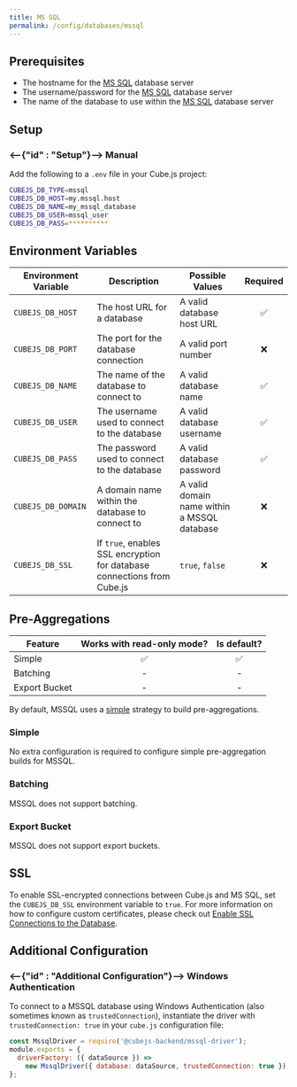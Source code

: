 ```yaml
---
title: MS SQL
permalink: /config/databases/mssql
---
```


## Prerequisites

- The hostname for the [MS SQL][mssql] database server
- The username/password for the [MS SQL][mssql] database server
- The name of the database to use within the [MS SQL][mssql] database server

## Setup

### <--{"id" : "Setup"}--> Manual

Add the following to a `.env` file in your Cube.js project:

```bash
CUBEJS_DB_TYPE=mssql
CUBEJS_DB_HOST=my.mssql.host
CUBEJS_DB_NAME=my_mssql_database
CUBEJS_DB_USER=mssql_user
CUBEJS_DB_PASS=**********
```

## Environment Variables

| Environment Variable | Description                                                             | Possible Values                             | Required |
| -------------------- | ----------------------------------------------------------------------- | ------------------------------------------- | :------: |
| `CUBEJS_DB_HOST`     | The host URL for a database                                             | A valid database host URL                   |    ✅    |
| `CUBEJS_DB_PORT`     | The port for the database connection                                    | A valid port number                         |    ❌    |
| `CUBEJS_DB_NAME`     | The name of the database to connect to                                  | A valid database name                       |    ✅    |
| `CUBEJS_DB_USER`     | The username used to connect to the database                            | A valid database username                   |    ✅    |
| `CUBEJS_DB_PASS`     | The password used to connect to the database                            | A valid database password                   |    ✅    |
| `CUBEJS_DB_DOMAIN`   | A domain name within the database to connect to                         | A valid domain name within a MSSQL database |    ❌    |
| `CUBEJS_DB_SSL`      | If `true`, enables SSL encryption for database connections from Cube.js | `true`, `false`                             |    ❌    |

## Pre-Aggregations

| Feature       | Works with read-only mode? | Is default? |
| ------------- | :------------------------: | :---------: |
| Simple        |             ✅             |     ✅      |
| Batching      |             -              |      -      |
| Export Bucket |             -              |      -      |

By default, MSSQL uses a [simple][self-preaggs-simple] strategy to build
pre-aggregations.

### Simple

No extra configuration is required to configure simple pre-aggregation builds
for MSSQL.

### Batching

MSSQL does not support batching.

### Export Bucket

MSSQL does not support export buckets.

## SSL

To enable SSL-encrypted connections between Cube.js and MS SQL, set the
`CUBEJS_DB_SSL` environment variable to `true`. For more information on how to
configure custom certificates, please check out [Enable SSL Connections to the
Database][ref-recipe-enable-ssl].

## Additional Configuration

### <--{"id" : "Additional Configuration"}--> Windows Authentication

To connect to a MSSQL database using Windows Authentication (also sometimes
known as `trustedConnection`), instantiate the driver with
`trustedConnection: true` in your `cube.js` configuration file:

```javascript
const MssqlDriver = require('@cubejs-backend/mssql-driver');
module.exports = {
  driverFactory: ({ dataSource }) =>
    new MssqlDriver({ database: dataSource, trustedConnection: true }),
};
```

[mssql]: https://www.microsoft.com/en-gb/sql-server/sql-server-2019
[ref-recipe-enable-ssl]: /recipes/enable-ssl-connections-to-database
[self-preaggs-simple]: #simple
